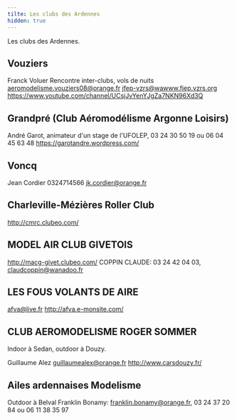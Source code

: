 ```yaml
---
tilte: Les clubs des Ardennes
hidden: true
---
```

Les clubs des Ardennes.

Vouziers
--------

Franck Voluer
Rencontre inter-clubs, vols de nuits
aeromodelisme.vouziers08@orange.fr
jfep-vzrs@wawww.fjep.vzrs.org
https://www.youtube.com/channel/UCsjJvYenYJgZa7NKN96Xd3Q

Grandpré (Club Aéromodélisme Argonne Loisirs)
---------------------------------------------

André Garot, animateur d'un stage de l'UFOLEP, 03 24 30 50 19 ou 06 04 45 63 48
https://garotandre.wordpress.com/

Voncq
-----

Jean Cordier 0324714566 jk.cordier@orange.fr

Charleville-Mézières Roller Club
--------------------------------

http://cmrc.clubeo.com/

MODEL AIR CLUB GIVETOIS
-----------------------

http://macg-givet.clubeo.com/
COPPIN CLAUDE: 03 24 42 04 03, claudcoppin@wanadoo.fr

LES FOUS VOLANTS DE AIRE
------------------------

afva@live.fr
http://afva.e-monsite.com/

CLUB AEROMODELISME ROGER SOMMER
-------------------------------

Indoor à Sedan, outdoor à Douzy.

Guillaume Alez
guillaumealex@orange.fr
http://www.carsdouzy.fr/

Ailes ardennaises Modelisme
---------------------------

Outdoor à Belval
Franklin Bonamy: franklin.bonamy@orange.fr, 03 24 37 20 84 ou 06 11 38 35 97
